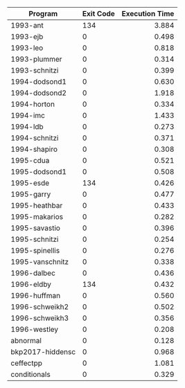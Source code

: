 | Program | Exit Code | Execution Time |
| ------- |:--------- | --------------:|
| 1993-ant | 134 | 3.884 |
| 1993-ejb | 0 | 0.498 |
| 1993-leo | 0 | 0.818 |
| 1993-plummer | 0 | 0.314 |
| 1993-schnitzi | 0 | 0.399 |
| 1994-dodsond1 | 0 | 0.630 |
| 1994-dodsond2 | 0 | 1.918 |
| 1994-horton | 0 | 0.334 |
| 1994-imc | 0 | 1.433 |
| 1994-ldb | 0 | 0.273 |
| 1994-schnitzi | 0 | 0.371 |
| 1994-shapiro | 0 | 0.308 |
| 1995-cdua | 0 | 0.521 |
| 1995-dodsond1 | 0 | 0.508 |
| 1995-esde | 134 | 0.426 |
| 1995-garry | 0 | 0.477 |
| 1995-heathbar | 0 | 0.433 |
| 1995-makarios | 0 | 0.282 |
| 1995-savastio | 0 | 0.396 |
| 1995-schnitzi | 0 | 0.254 |
| 1995-spinellis | 0 | 0.276 |
| 1995-vanschnitz | 0 | 0.338 |
| 1996-dalbec | 0 | 0.436 |
| 1996-eldby | 134 | 0.432 |
| 1996-huffman | 0 | 0.560 |
| 1996-schweikh2 | 0 | 0.502 |
| 1996-schweikh3 | 0 | 0.356 |
| 1996-westley | 0 | 0.208 |
| abnormal | 0 | 0.128 |
| bkp2017-hiddensc | 0 | 0.968 |
| ceffectpp | 0 | 1.081 |
| conditionals | 0 | 0.329 |
